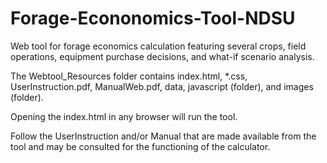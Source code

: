 # Forage-Econonomics-Tool-NDSU

Web tool for forage economics calculation featuring several crops, field operations, equipment purchase decisions, and what-if scenario analysis.

The Webtool_Resources folder contains index.html, *.css, UserInstruction.pdf, ManualWeb.pdf, data,  javascript (folder), and images (folder). 

Opening the index.html in any browser will run the tool.

Follow the UserInstruction and/or Manual that are made available from the tool and may be consulted for the functioning of the calculator.
